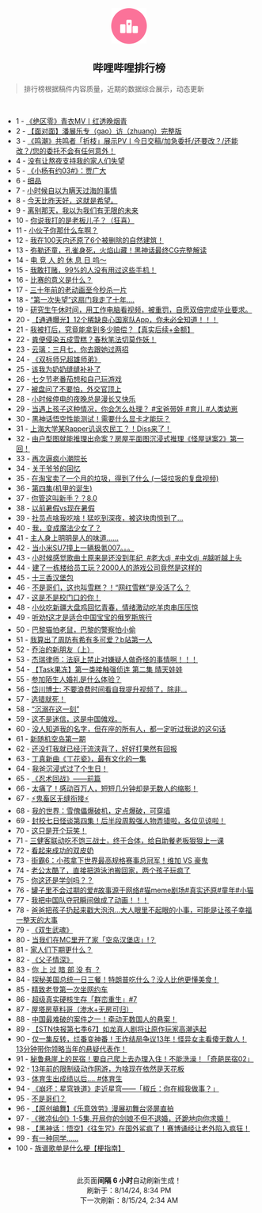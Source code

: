 <div align="center">
    <img src="./assets/icon_rank.png" alt="logo" />
    <h2>哔哩哔哩排行榜</h>
</div>

> 排行榜根据稿件内容质量，近期的数据综合展示，动态更新

<br />

<ul><li><span>1 - <a href=https://www.bilibili.com/BV11S421X7hy>《绝区零》青衣MV丨红透晚烟青</a></span></li><li><span>2 - <a href=https://www.bilibili.com/BV1fW42197Bb>【面对面】潘展乐专（gao）访（zhuang）完整版</a></span></li><li><span>3 - <a href=https://www.bilibili.com/BV14i421a7Hx>《鸣潮》共鸣者「折枝」展示PV丨今日交稿/加急委托/还要改？/还能改？/您的委托不会有任何意外！</a></span></li><li><span>4 - <a href=https://www.bilibili.com/BV1JT421678K>没有让熬夜支持我的家人们失望</a></span></li><li><span>5 - <a href=https://www.bilibili.com/BV1M1421t7dH>《小杨有约03#》：贾广大</a></span></li><li><span>6 - <a href=https://www.bilibili.com/BV1tm42137zL>细品</a></span></li><li><span>7 - <a href=https://www.bilibili.com/BV1WZY6ewESD>小时候自以为瞒天过海的事情</a></span></li><li><span>8 - <a href=https://www.bilibili.com/BV1Ci421h7UU>今天比昨天好，这就是希望。</a></span></li><li><span>9 - <a href=https://www.bilibili.com/BV1fy411i79o>离别那天，我以为我们有无限的未来</a></span></li><li><span>10 - <a href=https://www.bilibili.com/BV1ub421J7vH>你说我打的是老板儿子？（狂喜）</a></span></li><li><span>11 - <a href=https://www.bilibili.com/BV1SNYQeTEeG>小伙子你那什么车啊？</a></span></li><li><span>12 - <a href=https://www.bilibili.com/BV1V142187wt>我在100天内还原了6个被删除的自然建筑！</a></span></li><li><span>13 - <a href=https://www.bilibili.com/BV1vT42167Qi>弥勒还童，孔雀身死，火焰山藏！黑神话最终CG完整解读</a></span></li><li><span>14 - <a href=https://www.bilibili.com/BV1iE4m1R7Ab>电 竞 人 的 休 息 日 呜～</a></span></li><li><span>15 - <a href=https://www.bilibili.com/BV18142187Eh>我敢打赌，99%的人没有用过这些手机！</a></span></li><li><span>16 - <a href=https://www.bilibili.com/BV1cTYneiEAZ>比赛的意义是什么？</a></span></li><li><span>17 - <a href=https://www.bilibili.com/BV1sE4m1d76A>三十年前的老动画至今秒杀一片</a></span></li><li><span>18 - <a href=https://www.bilibili.com/BV1rw4m1r7Mf>“第一次失望”这扇门我走了十年....</a></span></li><li><span>19 - <a href=https://www.bilibili.com/BV1KW42197ua>研究生午休时间，用工作电脑看视频，被重罚，自愿双倍完成毕业要求。</a></span></li><li><span>20 - <a href=https://www.bilibili.com/BV1Sf421v7Bi>【通通曝光】12个稀缺良心国家队App，你未必全知道！！！</a></span></li><li><span>21 - <a href=https://www.bilibili.com/BV1uH4y1c7MY>我被打后，究竟能拿到多少赔偿？【真实后续+金额】</a></span></li><li><span>22 - <a href=https://www.bilibili.com/BV1gr421M73D>粪便侵染五成雪糕？春秋笔法切莫作妖！</a></span></li><li><span>23 - <a href=https://www.bilibili.com/BV1aS421X7ms>云璃：三月七，你去跟她过两招</a></span></li><li><span>24 - <a href=https://www.bilibili.com/BV1kr421K7qD>《双标师兄超雄师弟》</a></span></li><li><span>25 - <a href=https://www.bilibili.com/BV1TE4m1d7v1>该我为奶奶缝缝补补了</a></span></li><li><span>26 - <a href=https://www.bilibili.com/BV1dE4m1R7LG>七夕节老番茄想和自己玩游戏</a></span></li><li><span>27 - <a href=https://www.bilibili.com/BV19f421q7J5>被盘问了不要怕，外交官顶上</a></span></li><li><span>28 - <a href=https://www.bilibili.com/BV1cS421d7TQ>小时候停电的夜晚总是漫长又快乐</a></span></li><li><span>29 - <a href=https://www.bilibili.com/BV1wKYRePE8h>当遇上孩子这种情况，你会怎么处理？ #宝爸带娃 #育儿 #人类幼崽</a></span></li><li><span>30 - <a href=https://www.bilibili.com/BV181421876C>黑神话悟空性能测试！需要什么显卡才能玩？</a></span></li><li><span>31 - <a href=https://www.bilibili.com/BV1FT421r7gK>上海大学某Rapper讥讽农民工？！Diss来了！</a></span></li><li><span>32 - <a href=https://www.bilibili.com/BV1P9YSedEW5>由户型图就能推理出命案？房屋平面图沉浸式推理《怪屋谜案2》第一回！</a></span></li><li><span>33 - <a href=https://www.bilibili.com/BV1yE4m1R7NY>再次逼疯小潮院长</a></span></li><li><span>34 - <a href=https://www.bilibili.com/BV14M4m1y7DU>关于爷爷的回忆</a></span></li><li><span>35 - <a href=https://www.bilibili.com/BV1J2421Z7pN>在淘宝卖了一个月的垃圾，得到了什么 (一袋垃圾的复盘视频)</a></span></li><li><span>36 - <a href=https://www.bilibili.com/BV1kS411w73e>第四集(机甲的诞生)</a></span></li><li><span>37 - <a href=https://www.bilibili.com/BV1sr421K7na>你管这叫新手？？8.0</a></span></li><li><span>38 - <a href=https://www.bilibili.com/BV1qr421M7SB>以前暑假vs现在暑假</a></span></li><li><span>39 - <a href=https://www.bilibili.com/BV16z421i7Vr>社员点啥我吃啥！猛吃到深夜，被这块肉惊到了…</a></span></li><li><span>40 - <a href=https://www.bilibili.com/BV1Ri421h7dm>我，变成魔法少女了？</a></span></li><li><span>41 - <a href=https://www.bilibili.com/BV1Nx4y1s7aU>主人身上明明是人的味道……</a></span></li><li><span>42 - <a href=https://www.bilibili.com/BV1MU411S7Gv>当小米SU7撞上一辆极氪007。。。</a></span></li><li><span>43 - <a href=https://www.bilibili.com/BV1Ef421i759>小时候感觉歌曲土原来是还没到年纪  #老大dj  #中文dj  #越听越上头</a></span></li><li><span>44 - <a href=https://www.bilibili.com/BV1Uy411i7ra>建了一栋楼给员工玩？2000人的游戏公司竟然是这样的</a></span></li><li><span>45 - <a href=https://www.bilibili.com/BV1DE4m1R7ac>十三香汉堡包</a></span></li><li><span>46 - <a href=https://www.bilibili.com/BV1AT421r7fM>不是哥们，这也叫雪糕？！“网红雪糕”是没活了么？</a></span></li><li><span>47 - <a href=https://www.bilibili.com/BV1hi421a7hk>这是不是校门口的你！</a></span></li><li><span>48 - <a href=https://www.bilibili.com/BV1Rr421M7hz>小伙吃新疆大盘鸡回忆青春，情绪激动吃羊肉串压压惊</a></span></li><li><span>49 - <a href=https://www.bilibili.com/BV1R4421U7rs>听劝❗这才是适合中国宝宝的俄罗斯旅行</a></span></li><li><span>50 - <a href=https://www.bilibili.com/BV1ez421i73u>巴黎猫怕老鼠，巴黎的警察怕小偷</a></span></li><li><span>51 - <a href=https://www.bilibili.com/BV1Tf421i7CV>我算出了周防有希有多可爱？b站第一人</a></span></li><li><span>52 - <a href=https://www.bilibili.com/BV1T4421S7hm>乔治的新朋友（上）</a></span></li><li><span>53 - <a href=https://www.bilibili.com/BV1WU411U7iC>杰瑞律师：法庭上禁止对嫌疑人做奇怪的事情啊！！！</a></span></li><li><span>54 - <a href=https://www.bilibili.com/BV1QE421w7YA>【Task果冻】第一类接触强侦连 第二集 晴天娃娃</a></span></li><li><span>55 - <a href=https://www.bilibili.com/BV1s1421t7CF>参加陌生人婚礼是什么体验？</a></span></li><li><span>56 - <a href=https://www.bilibili.com/BV1kS421X7kr>岱川博士: 不要浪费时间看自我提升视频了，除非…</a></span></li><li><span>57 - <a href=https://www.bilibili.com/BV1ox4y1x7BM>选错就死！</a></span></li><li><span>58 - <a href=https://www.bilibili.com/BV1ef421q7GQ>“沉溺在这一刻”</a></span></li><li><span>59 - <a href=https://www.bilibili.com/BV1Xf421v74t>这不是迷信，这是中国傩戏。</a></span></li><li><span>60 - <a href=https://www.bilibili.com/BV1oZ421N76b>没人知道我的名字，但在座的所有人，都一定听过我说的这句话</a></span></li><li><span>61 - <a href=https://www.bilibili.com/BV1c4421f7YE>新随机空岛第一期</a></span></li><li><span>62 - <a href=https://www.bilibili.com/BV1ZE4m1R7v8>还没打我就已经汗流浃背了，好好打果然有回报</a></span></li><li><span>63 - <a href=https://www.bilibili.com/BV1p1421t7ky>丁真新曲《丁花瓷》，最有文化的一集</a></span></li><li><span>64 - <a href=https://www.bilibili.com/BV16fYfe5EH2>我爸沉浸式过了个生日！</a></span></li><li><span>65 - <a href=https://www.bilibili.com/BV1VE4m1d76e>《忍术回战》——前篇</a></span></li><li><span>66 - <a href=https://www.bilibili.com/BV1eU411U7VY>太痛了！感动百万人，短短几分钟却是无数人的缩影！</a></span></li><li><span>67 - <a href=https://www.bilibili.com/BV1R4421U7UT>⚡️鬼畜区无缝衔接⚡️</a></span></li><li><span>68 - <a href=https://www.bilibili.com/BV1XW421979f>我的世界：雪傀儡爆破机，定点爆破，可穿墙</a></span></li><li><span>69 - <a href=https://www.bilibili.com/BV1Ki421a7ES>封校七日怪谈第四集！后半段周毅强人物弄错啦，各位见谅啦！</a></span></li><li><span>70 - <a href=https://www.bilibili.com/BV1f4421U7e6>这只是开个玩笑！</a></span></li><li><span>71 - <a href=https://www.bilibili.com/BV1ST42167Um>三健客联动吃不饱三战士，终于合体，给自助餐老板狠狠上一课</a></span></li><li><span>72 - <a href=https://www.bilibili.com/BV1MT421r72L>看起来成功的双皮奶</a></span></li><li><span>73 - <a href=https://www.bilibili.com/BV1fE4m1R7wk>街霸6：小孩拿下世界最高规格赛事总冠军！维加 VS 豪鬼</a></span></li><li><span>74 - <a href=https://www.bilibili.com/BV1Tw4m1k7y4>老公太酷了，直接把游泳池搬回家，两个孩子玩疯了</a></span></li><li><span>75 - <a href=https://www.bilibili.com/BV1Wz421B7TK>你这还是学剑吗？？</a></span></li><li><span>76 - <a href=https://www.bilibili.com/BV1jLYCetEzv>罐子里不会过期的爱#故事源于网络#猫meme剧场#真实还原#童年#小猫</a></span></li><li><span>77 - <a href=https://www.bilibili.com/BV1ZT42167Ao>我把中国队夺冠瞬间做成了动画！！！</a></span></li><li><span>78 - <a href=https://www.bilibili.com/BV1DZ421N7AT>爸爸把孩子扔起来戳大泡泡...大人眼里不起眼的小事，可能是让孩子幸福一整天的大事</a></span></li><li><span>79 - <a href=https://www.bilibili.com/BV1tW42197Mx>《双生武魂》</a></span></li><li><span>80 - <a href=https://www.bilibili.com/BV1kr421M7Ki>当我们在MC里开了家「空岛汉堡店」!？</a></span></li><li><span>81 - <a href=https://www.bilibili.com/BV17W42197at>家人们下期更什么？</a></span></li><li><span>82 - <a href=https://www.bilibili.com/BV1Zf421q7Wy>《父子情深》</a></span></li><li><span>83 - <a href=https://www.bilibili.com/BV1Ef421i7AU>你 上 过 暗 部 没 有 ？</a></span></li><li><span>84 - <a href=https://www.bilibili.com/BV1bx4y147b6>探秘美国总统一日三餐！特朗普吃什么？没人比他更懂美食！</a></span></li><li><span>85 - <a href=https://www.bilibili.com/BV1Vx4y1s7av>精致老登第一次坐网约车</a></span></li><li><span>86 - <a href=https://www.bilibili.com/BV1AS421d7TK>超级真实硬核生存「群峦重生」#7</a></span></li><li><span>87 - <a href=https://www.bilibili.com/BV12E4m1R7AX>屋塔房草料哥（渗水+无房可归）</a></span></li><li><span>88 - <a href=https://www.bilibili.com/BV1W4421S7Vs>中国最难破的案件之一！牵动无数国人的悬案！</a></span></li><li><span>89 - <a href=https://www.bilibili.com/BV1VE421w77G>【STN快报第七季67】如龙真人剧将让原作玩家高潮迭起</a></span></li><li><span>90 - <a href=https://www.bilibili.com/BV1j1421876Q>仅一集反转，烂番变神番！王炸结局争议13年！怪异女主看傻无数人！13分钟带你领略当年的悬疑代表作！</a></span></li><li><span>91 - <a href=https://www.bilibili.com/BV1Li421a7mN>秘鲁悬崖上的民宿！要自己爬上去办理入住！不能洗澡！「奇葩民宿02」</a></span></li><li><span>92 - <a href=https://www.bilibili.com/BV1Er421K7x3>13年前的限制级动作网游，为啥现在依然是天花板</a></span></li><li><span>93 - <a href=https://www.bilibili.com/BV1EzYZeMExB>体育生出成绩以后…. #体育生</a></span></li><li><span>94 - <a href=https://www.bilibili.com/BV1p2421Z7af>《崩坏：星穹铁道》走近星穹——「椒丘：你在椒我做事？」</a></span></li><li><span>95 - <a href=https://www.bilibili.com/BV1wM4m11716>不是哥们？</a></span></li><li><span>96 - <a href=https://www.bilibili.com/BV1bKY7eBEK1>【原创编舞】《乐意效劳》漫展初舞台竖屏直拍</a></span></li><li><span>97 - <a href=https://www.bilibili.com/BV1Qf421q7Er>《微凉仙剑》1-5集,开局你的剑娘不但不退婚，还跪地向你求婚！</a></span></li><li><span>98 - <a href=https://www.bilibili.com/BV1Hi421a7yH>【黑神话：悟空】《往生咒》在国外鲨疯了！赛博诵经让老外陷入疯狂！</a></span></li><li><span>99 - <a href=https://www.bilibili.com/BV1yZ421T718>有一种同学……</a></span></li><li><span>100 - <a href=https://www.bilibili.com/BV1NE421w7op>族谱歌单是什么梗【梗指南】</a></span></li></ul>

<br />

<p align=center>此页面<b>间隔 6 小时</b>自动刷新生成！<br>刷新于：8/14/24, 8:34 PM<br>下一次刷新：8/15/24, 2:34 AM</p>
